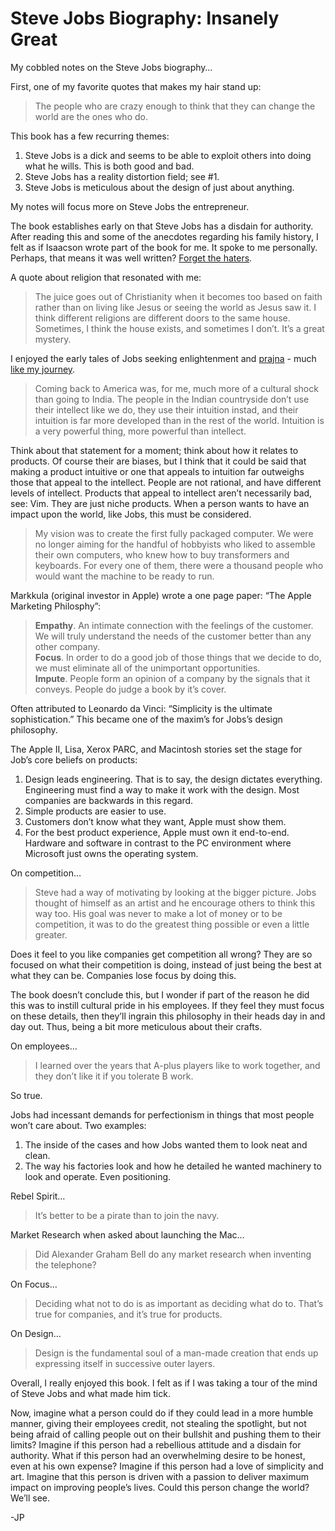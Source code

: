 <!--
id: 13055295218
link: http://loudjet.com/a/steve-jobs-biography-insanely-great
slug: steve-jobs-biography-insanely-great
date: Sun Nov 20 2011 03:59:00 GMT-0600 (CST)
publish: 2011-11-020
tags: steve-jobs
-->


Steve Jobs Biography: Insanely Great
====================================

My cobbled notes on the Steve Jobs biography…

First, one of my favorite quotes that makes my hair stand up:

> The people who are crazy enough to think that they can change the
> world are the ones who do.

This book has a few recurring themes:

1.  Steve Jobs is a dick and seems to be able to exploit others into
    doing what he wills. This is both good and bad.
2.  Steve Jobs has a reality distortion field; see \#1.
3.  Steve Jobs is meticulous about the design of just about anything.

My notes will focus more on Steve Jobs the entrepreneur.

The book establishes early on that Steve Jobs has a disdain for
authority. After reading this and some of the anecdotes regarding his
family history, I felt as if Isaacson wrote part of the book for me. It
spoke to me personally. Perhaps, that means it was well written? [Forget
the
haters](http://daringfireball.net/linked/2011/11/15/siracusa-jobs-bio).

A quote about religion that resonated with me: 

> The juice goes out of Christianity when it becomes too based on faith
> rather than on living like Jesus or seeing the world as Jesus saw it.
> I think different religions are different doors to the same house.
> Sometimes, I think the house exists, and sometimes I don’t. It’s a
> great mystery.

I enjoyed the early tales of Jobs seeking enlightenment and
[prajna](http://en.wikipedia.org/wiki/Wisdom_in_Buddhism) - much [like
my
journey](http://loudjet.com/a/which-is-better-the-journey-or-the-destination).

> Coming back to America was, for me, much more of a cultural shock than
> going to India. The people in the Indian countryside don’t use their
> intellect like we do, they use their intuition instad, and their
> intuition is far more developed than in the rest of the world.
> Intuition is a very powerful thing, more powerful than intellect.

Think about that statement for a moment; think about how it relates to
products. Of course their are biases, but I think that it could be said
that making a product intuitive or one that appeals to intuition far
outweighs those that appeal to the intellect. People are not rational,
and have different levels of intellect. Products that appeal to
intellect aren’t necessarily bad, see: Vim. They are just niche
products. When a person wants to have an impact upon the world, like
Jobs, this must be considered.

> My vision was to create the first fully packaged computer. We were no
> longer aiming for the handful of hobbyists who liked to assemble their
> own computers, who knew how to buy transformers and keyboards. For
> every one of them, there were a thousand people who would want the
> machine to be ready to run.

Markkula (original investor in Apple) wrote a one page paper: “The Apple
Marketing Philosphy”:

> **Empathy**. An intimate connection with the feelings of the customer.
> We will truly understand the needs of the customer better than any
> other company.\
> **Focus**. In order to do a good job of those things that we decide to
> do, we must eliminate all of the unimportant opportunities.\
> **Impute**. People form an opinion of a company by the signals that it
> conveys. People do judge a book by it’s cover.

Often attributed to Leonardo da Vinci: “Simplicity is the ultimate
sophistication.” This became one of the maxim’s for Jobs’s design
philosophy.

The Apple II, Lisa, Xerox PARC, and Macintosh stories set the stage for
Job’s core beliefs on products:

1.  Design leads engineering. That is to say, the design dictates
    everything. Engineering must find a way to make it work with the
    design. Most companies are backwards in this regard.
2.  Simple products are easier to use.
3.  Customers don’t know what they want, Apple must show them.
4.  For the best product experience, Apple must own it end-to-end.
    Hardware and software in contrast to the PC environment where
    Microsoft just owns the operating system.

On competition…

> Steve had a way of motivating by looking at the bigger picture. Jobs
> thought of himself as an artist and he encourage others to think this
> way too. His goal was never to make a lot of money or to be
> competition, it was to do the greatest thing possible or even a little
> greater.

Does it feel to you like companies get competition all wrong? They are
so focused on what their competition is doing, instead of just being the
best at what they can be. Companies lose focus by doing this. 

The book doesn’t conclude this, but I wonder if part of the reason he
did this was to instill cultural pride in his employees. If they feel
they must focus on these details, then they’ll ingrain this philosophy
in their heads day in and day out. Thus, being a bit more meticulous
about their crafts.

On employees…

> I learned over the years that A-plus players like to work together,
> and they don’t like it if you tolerate B work.

So true.

Jobs had incessant demands for perfectionism in things that most people
won’t care about. Two examples:

1.  The inside of the cases and how Jobs wanted them to look neat and
    clean.
2.  The way his factories look and how he detailed he wanted machinery
    to look and operate. Even positioning.

Rebel Spirit…

> It’s better to be a pirate than to join the navy.

Market Research when asked about launching the Mac…

> Did Alexander Graham Bell do any market research when inventing the
> telephone?

On Focus…

> Deciding what not to do is as important as deciding what do to. That’s
> true for companies, and it’s true for products.

On Design…

> Design is the fundamental soul of a man-made creation that ends up
> expressing itself in successive outer layers.

Overall, I really enjoyed this book. I felt as if I was taking a tour of
the mind of Steve Jobs and what made him tick.

Now, imagine what a person could do if they could lead in a more humble
manner, giving their employees credit, not stealing the spotlight, but
not being afraid of calling people out on their bullshit and pushing
them to their limits? Imagine if this person had a rebellious attitude
and a disdain for authority. What if this person had an overwhelming
desire to be honest, even at his own expense? Imagine if this person had
a love of simplicity and art. Imagine that this person is driven with a
passion to deliver maximum impact on improving people’s lives. Could
this person change the world? We’ll see.

-JP

